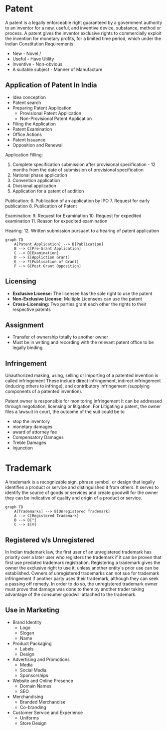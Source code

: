 # Patent
A patent is a legally enforceable right guaranteed by a government authority to an inventor for a new, useful, and inventive device, substance, method or process.
A patent gives the inventor exclusive rights to commercially exploit the invention for monetary profits, for a limited time period, which under the Indian Constitution 
Requirements:
- New - Novel / 
- Useful - Have Utility
- Inventive - Non-obvious
- A suitable subject - Manner of Manufacture

## Application of Patent In India
- Idea conception
- Patent search
- Preparing Patent Application
	- Provisional Patent Application
	- Non-Provisional Patent Application
- Filing the Application
- Patent Examination
- Office Actions
- Patent Issuance
- Opposition and Renewal

Application Filling:
1. Complete specification submission after provisional specification - 12 months from the date of submission of provisional specification
2. National phase application
3. Convention application
4. Divisional application
5. Application for a patent of addition

Publication:
6. Publication of an application by IPO
7. Request for early publication
8. Publication of Patent

Examination:
9. Request for Examination
10. Request for expedited examination
11. Reason for expedited examination 

Hearing:
12. Written submission pursuant to a hearing of patent application

```mermaid
graph TD
	A[Patent Application] --> B[Publication]
	B --> C[Pre-Grant Application]
	C --> D[Examination]
	D --> E[Appliction Grant]
	E --> F[Publication of Grant]
	F --> G[Post Grant Opposition]
```


## Licensing
- **Exclusive License:** The licensee has the sole right to use the patent
- **Non-Exclusive License:** Multiple Licensees can use the patent
- **Cross-Licensing:** Two parties grant each other the rights to their respective patents

## Assignment
- Transfer of ownership totally to another owner
- Must be in writing and recording with the relevant patent office to be legally binding

## Infringement
Unauthorized making, using, selling or importing of a patented invention is called infringement
These include direct infringement, indirect infringement (inducing others to infringe), and contributory infringement (supplying components of a patented invention).

Patent owner is responsible for monitoring infringement
It can be addressed through negotiation, licensing or litigation.
For Litigating a patent, the owner files a lawsuit in court, the outcome of the suit could be to
- stop the inventory
- monetary damages
- award of attorney fee
- Compensatory Damages
- Treble Damages
- Injunction

# Trademark
A trademark is a recognizable sign, phrase symbol, or design that legally identifies a product or service and distinguished it from others.
It serves to identify the source of goods or services and create goodwill for the owner they can be indicative of quality and origin of a product or service.

```mermaid
graph TD
	A[Trademarks] --> B[Unregistered Trademark]
	A --> C[Registered Trademark]
	B --> D[™️]
	C --> E[®️]
```

## Registered v/s Unregistered
In Indian trademark law, the first user of an unregistered trademark has priority over a later user who registers the trademark if it can be proven that first use predated trademark registration. Registering a trademark gives the owner the exclusive right to use it, unless another entity's prior use can be established. Owners of unregistered trademarks can not sue for trademark infringement if another party uses their trademark, although they can seek a passing off remedy. In order to do so, the unregistered trademark owner must prove that damage was done to them by another trader taking advantage of the consumer goodwill attached to the trademark.
## Use in Marketing
- Brand Identity
	- Logo
	- Slogan
	- Name
- Product Packaging
	- Labels
	- Design
- Advertising and Promotions
	- Media
	- Social Media
	- Sponsorships
- Website and Online Presence
	- Domain Names
	- SEO
- Merchandising
	- Branded Merchandise
	- Co-branding
- Customer Service and Experience
	- Uniforms
	- Store Design

